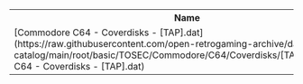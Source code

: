 <table>
<tr><th>Name</th><th>Size</th></tr>
<tr><td>[Commodore C64 - Coverdisks - [TAP].dat](https://raw.githubusercontent.com/open-retrogaming-archive/dat-catalog/main/root/basic/TOSEC/Commodore/C64/Coverdisks/[TAP]/Commodore C64 - Coverdisks - [TAP].dat)</td><td>655545</td></tr>
</table>

